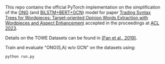 This repo contains the official PyTorch implementation on the simplification of the [ONG](https://aclanthology.org/2020.emnlp-main.719/) (and [BiLSTM+BERT+GCN](https://aclanthology.org/2021.emnlp-main.722.pdf)) model for paper [Trading Syntax Trees for Wordpieces:
Target-oriented Opinion Words Extraction with Wordpieces and Aspect
Enhancement](https://arxiv.org/abs/2305.11034) accepted in the proceedings at [ACL 2023](https://2023.aclweb.org/).

Details on the TOWE Datasets can be found in [(Fan et al., 2019)](https://aclanthology.org/N19-1259.pdf).

Train and evaluate "ONG(S,A) w/o GCN" on the datasets using: 
```
python run.py
```
